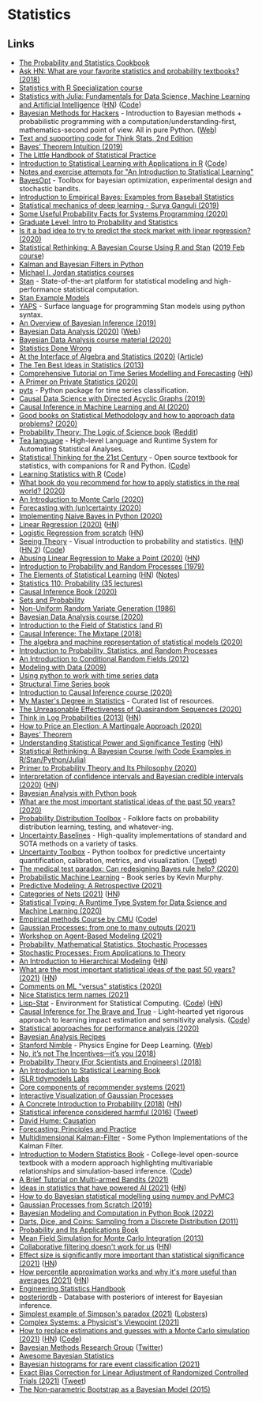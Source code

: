 # Statistics

## Links

- [The Probability and Statistics Cookbook](http://statistics.zone/)
- [Ask HN: What are your favorite statistics and probability textbooks? (2018)](https://news.ycombinator.com/item?id=17474646)
- [Statistics with R Specialization course](https://www.coursera.org/specializations/statistics)
- [Statistics with Julia: Fundamentals for Data Science, Machine Learning and Artificial Intelligence](https://statisticswithjulia.org/) ([HN](https://news.ycombinator.com/item?id=20420686)) ([Code](https://github.com/h-Klok/StatsWithJuliaBook))
- [Bayesian Methods for Hackers](https://github.com/CamDavidsonPilon/Probabilistic-Programming-and-Bayesian-Methods-for-Hackers) - Introduction to Bayesian methods + probabilistic programming with a computation/understanding-first, mathematics-second point of view. All in pure Python. ([Web](http://camdavidsonpilon.github.io/Probabilistic-Programming-and-Bayesian-Methods-for-Hackers/))
- [Text and supporting code for Think Stats, 2nd Edition](https://github.com/AllenDowney/ThinkStats2)
- [Bayes’ Theorem Intuition (2019)](https://blog.demofox.org/2019/10/25/bayes-theorem-intuition/)
- [The Little Handbook of Statistical Practice](http://www.jerrydallal.com/LHSP/LHSP.htm)
- [Introduction to Statistical Learning with Applications in R](http://faculty.marshall.usc.edu/gareth-james/ISL/) ([Code](https://github.com/hardikkamboj/An-Introduction-to-Statistical-Learning))
- [Notes and exercise attempts for "An Introduction to Statistical Learning"](https://github.com/asadoughi/stat-learning)
- [BayesOpt](https://github.com/rmcantin/bayesopt) - Toolbox for bayesian optimization, experimental design and stochastic bandits.
- [Introduction to Empirical Bayes: Examples from Baseball Statistics](http://varianceexplained.org/r/empirical-bayes-book/)
- [Statistical mechanics of deep learning - Surya Ganguli (2019)](https://www.youtube.com/watch?v=-QF_jX8L0nw)
- [Some Useful Probability Facts for Systems Programming (2020)](https://theartofmachinery.com/2020/01/27/systems_programming_probability.html)
- [Graduate Level: Intro to Probability and Statistics](https://significantstatistics.com/index.php/Graduate_Level:_Intro_to_Probability_and_Statistics)
- [Is it a bad idea to try to predict the stock market with linear regression? (2020)](https://www.reddit.com/r/statistics/comments/fiu6a3/question_is_it_a_bad_idea_to_try_to_predict_the/)
- [Statistical Rethinking: A Bayesian Course Using R and Stan](https://xcelab.net/rm/statistical-rethinking/) ([2019 Feb course](https://github.com/rmcelreath/statrethinking_winter2019))
- [Kalman and Bayesian Filters in Python](https://github.com/rlabbe/Kalman-and-Bayesian-Filters-in-Python)
- [Michael I. Jordan statistics courses](https://people.eecs.berkeley.edu/~jordan/courses.html)
- [Stan](https://mc-stan.org/) - State-of-the-art platform for statistical modeling and high-performance statistical computation.
- [Stan Example Models](https://github.com/stan-dev/example-models)
- [YAPS](https://github.com/IBM/yaps) - Surface language for programming Stan models using python syntax.
- [An Overview of Bayesian Inference (2019)](https://jaydaigle.net/blog/overview-of-bayesian-inference/)
- [Bayesian Data Analysis (2020)](https://users.aalto.fi/~ave/BDA3.pdf) ([Web](http://www.stat.columbia.edu/~gelman/book/))
- [Bayesian Data Analysis course material (2020)](https://github.com/avehtari/BDA_course_Aalto)
- [Statistics Done Wrong](https://www.statisticsdonewrong.com/)
- [At the Interface of Algebra and Statistics (2020)](https://www.youtube.com/watch?v=wiadG3ywJIs) ([Article](https://www.math3ma.com/blog/at-the-interface-of-algebra-and-statistics))
- [The Ten Best Ideas in Statistics (2013)](https://www.naftaliharris.com/blog/ten-stat-ideas/)
- [Comprehensive Tutorial on Time Series Modelling and Forecasting](https://kanoki.org/2020/04/30/time-series-analysis-and-forecasting-with-arima-python/) ([HN](https://news.ycombinator.com/item?id=23041264))
- [A Primer on Private Statistics (2020)](https://kamathematics.wordpress.com/2020/04/14/a-primer-on-private-statistics-part-i/)
- [pyts](https://github.com/johannfaouzi/pyts) - Python package for time series classification.
- [Causal Data Science with Directed Acyclic Graphs (2019)](https://www.udemy.com/course/causal-data-science/)
- [Causal Inference in Machine Learning and AI (2020)](https://www.youtube.com/watch?v=GtpnWQ9uTL8)
- [Good books on Statistical Methodology and how to approach data problems? (2020)](https://www.reddit.com/r/statistics/comments/gg5jtu/good_books_on_statistical_methodology_and_how_to/)
- [Probability Theory: The Logic of Science book](https://bayes.wustl.edu/etj/prob/book.pdf) ([Reddit](https://www.reddit.com/r/MachineLearning/comments/gi97y2/discussion_reading_group_for_e_t_jaynes/))
- [Tea language](https://github.com/emjun/tea-lang) - High-level Language and Runtime System for Automating Statistical Analyses.
- [Statistical Thinking for the 21st Century](https://statsthinking21.org/) - Open source textbook for statistics, with companions for R and Python. ([Code](https://github.com/statsthinking21/statsthinking21-core))
- [Learning Statistics with R](https://learningstatisticswithr.com/) ([Code](https://github.com/djnavarro/rbook))
- [What book do you recommend for how to apply statistics in the real world? (2020)](https://www.reddit.com/r/statistics/comments/gxvfj4/q_what_book_do_you_recommend_for_how_to_apply/)
- [An Introduction to Monte Carlo (2020)](https://www.youtube.com/watch?v=nJ4EHpV9mJE)
- [Forecasting with (un)certainty (2020)](https://www.causal.app/blog/forecasting-with-uncertainty)
- [Implementing Naive Bayes in Python (2020)](https://sidsite.com/posts/implementing-naive-bayes-in-python/)
- [Linear Regression (2020)](https://www.simonwardjones.co.uk/posts/linear_regression/) ([HN](https://news.ycombinator.com/item?id=23573016))
- [Logistic Regression from scratch](https://philippmuens.com/logistic-regression-from-scratch/) ([HN](https://news.ycombinator.com/item?id=23640762))
- [Seeing Theory](https://seeing-theory.brown.edu/) - Visual introduction to probability and statistics. ([HN](https://news.ycombinator.com/item?id=23661131)) ([HN 2](https://news.ycombinator.com/item?id=24633484)) ([Code](https://github.com/seeingtheory/Seeing-Theory))
- [Abusing Linear Regression to Make a Point (2020)](http://www.goodmath.org/blog/2020/07/06/abusing-linear-regression-to-make-a-point/) ([HN](https://news.ycombinator.com/item?id=23752561))
- [Introduction to Probability and Random Processes (1979)](https://ellerman.org/wp-content/uploads/2012/12/Rota-Baclawski-Prob-Theory-79.pdf)
- [The Elements of Statistical Learning](https://web.stanford.edu/~hastie/Papers/ESLII.pdf) ([HN](https://news.ycombinator.com/item?id=25592152)) ([Notes](https://github.com/chris-leonard/elements-of-statistical-learning))
- [Statistics 110: Probability (35 lectures)](https://www.youtube.com/playlist?list=PL2SOU6wwxB0uwwH80KTQ6ht66KWxbzTIo)
- [Causal Inference Book (2020)](https://www.hsph.harvard.edu/miguel-hernan/causal-inference-book/)
- [Sets and Probability](https://stopa.io/post/243)
- [Non-Uniform Random Variate Generation (1986)](http://luc.devroye.org/rnbookindex.html)
- [Bayesian Data Analysis course (2020)](https://avehtari.github.io/BDA_course_Aalto/)
- [Introduction to the Field of Statistics (and R)](https://stat150.blog/)
- [Causal Inference: The Mixtape (2018)](http://scunning.com/cunningham_mixtape.pdf)
- [The algebra and machine representation of statistical models (2020)](https://arxiv.org/abs/2006.08945)
- [Introduction to Probability, Statistics, and Random Processes](https://www.probabilitycourse.com/preface.php)
- [An Introduction to Conditional Random Fields (2012)](https://homepages.inf.ed.ac.uk/csutton/publications/crftut-fnt.pdf)
- [Modeling with Data (2009)](https://ben.klemens.org/pdfs/gsl_stats.pdf)
- [Using python to work with time series data](https://github.com/MaxBenChrist/awesome_time_series_in_python)
- [Structural Time Series book](https://structural-time-series.fastforwardlabs.com/)
- [Introduction to Causal Inference course (2020)](https://www.bradyneal.com/causal-inference-course)
- [My Master's Degree in Statistics](https://github.com/fsaforo1/my-masters-degree-in-statistics) - Curated list of resources.
- [The Unreasonable Effectiveness of Quasirandom Sequences (2020)](http://extremelearning.com.au/unreasonable-effectiveness-of-quasirandom-sequences/)
- [Think in Log Probabilities (2013)](https://moultano.wordpress.com/2013/08/09/logs-tails-long-tails/) ([HN](https://news.ycombinator.com/item?id=24862507))
- [How to Price an Election: A Martingale Approach (2020)](https://www.youtube.com/watch?v=YRvPF__du9w)
- [Bayes’ Theorem](https://selfimproving.dev/bayes-theorem.html)
- [Understanding Statistical Power and Significance Testing](https://rpsychologist.com/d3/nhst/) ([HN](https://news.ycombinator.com/item?id=25014901))
- [Statistical Rethinking: A Bayesian Course (with Code Examples in R/Stan/Python/Julia)](https://github.com/rmcelreath/stat_rethinking_2020)
- [Primer to Probability Theory and Its Philosophy (2020)](http://zhat.io/articles/primer-probability-theory)
- [Interpretation of confidence intervals and Bayesian credible intervals (2020)](https://thestatsgeek.com/2020/11/21/interpretation-of-frequentist-confidence-intervals-and-bayesian-credible-intervals/) ([HN](https://news.ycombinator.com/item?id=25169595))
- [Bayesian Analysis with Python book](https://github.com/aloctavodia/BAP)
- [What are the most important statistical ideas of the past 50 years? (2020)](https://statmodeling.stat.columbia.edu/2020/12/09/what-are-the-most-important-statistical-ideas-of-the-past-50-years/)
- [Probability Distribution Toolbox](https://github.com/ccanonne/probabilitydistributiontoolbox) - Folklore facts on probability distribution learning, testing, and whatever-ing.
- [Uncertainty Baselines](https://github.com/google/uncertainty-baselines) - High-quality implementations of standard and SOTA methods on a variety of tasks.
- [Uncertainty Toolbox](https://github.com/uncertainty-toolbox/uncertainty-toolbox) - Python toolbox for predictive uncertainty quantification, calibration, metrics, and visualization. ([Tweet](https://twitter.com/YoungseogC/status/1341446222545100801))
- [The medical test paradox: Can redesigning Bayes rule help? (2020)](https://www.youtube.com/watch?v=lG4VkPoG3ko)
- [Probabilistic Machine Learning](https://github.com/probml/pml-book) - Book series by Kevin Murphy.
- [Predictive Modeling: A Retrospective (2021)](https://www.shreya-shankar.com/8d5c6ec070babe7c23d3d5b68384a8bd/retrospective.pdf)
- [Categories of Nets (2021)](https://johncarlosbaez.wordpress.com/2021/01/17/categories-of-nets/) ([HN](https://news.ycombinator.com/item?id=25820741))
- [Statistical Typing: A Runtime Type System for Data Science and Machine Learning (2020)](https://blog.pandera.ci/statistical%20typing/unit%20testing/2020/12/26/statistical-typing.html)
- [Empirical methods Course by CMU](https://bvasiles.github.io/empirical-methods/) ([Code](https://github.com/bvasiles/empirical-methods))
- [Gaussian Processes: from one to many outputs (2021)](https://invenia.github.io/blog/2021/02/19/OILMM-pt1/)
- [Workshop on Agent-Based Modeling (2021)](https://www.aapelivuorinen.com/blog/2021/01/22/agent-based-modeling-workshop/)
- [Probability, Mathematical Statistics, Stochastic Processes](http://www.randomservices.org/random/)
- [Stochastic Processes: From Applications to Theory](https://people.bordeaux.inria.fr/pierre.delmoral/dm-penev.html)
- [An Introduction to Hierarchical Modeling](http://mfviz.com/hierarchical-models/) ([HN](https://news.ycombinator.com/item?id=26312904))
- [What are the most important statistical ideas of the past 50 years? (2021)](http://www.stat.columbia.edu/~gelman/research/unpublished/stat50.pdf) ([HN](https://news.ycombinator.com/item?id=26374788))
- [Comments on ML "versus" statistics (2020)](https://sgfin.github.io/2020/01/31/Comments-ML-Statistics/)
- [Nice Statistics term names (2021)](https://twitter.com/erikbryn/status/1376250955612581890)
- [Lisp-Stat](https://lisp-stat.dev/) - Environment for Statistical Computing. ([Code](https://github.com/Lisp-Stat/lisp-stat)) ([HN](https://news.ycombinator.com/item?id=26632429))
- [Causal Inference for The Brave and True](https://matheusfacure.github.io/python-causality-handbook/landing-page.html) - Light-hearted yet rigorous approach to learning impact estimation and sensitivity analysis. ([Code](https://github.com/matheusfacure/python-causality-handbook))
- [Statistical approaches for performance analysis (2020)](https://aakinshin.net/posts/statistics-for-performance/)
- [Bayesian Analysis Recipes](https://github.com/ericmjl/bayesian-analysis-recipes)
- [Stanford Nimble](https://github.com/keenon/nimblephysics) - Physics Engine for Deep Learning. ([Web](https://nimblephysics.org/))
- [No, it’s not The Incentives—it’s you (2018)](https://www.talyarkoni.org/blog/2018/10/02/no-its-not-the-incentives-its-you/)
- [Probability Theory (For Scientists and Engineers) (2018)](https://betanalpha.github.io/assets/case_studies/probability_theory)
- [An Introduction to Statistical Learning Book](https://www.statlearning.com/)
- [ISLR tidymodels Labs](https://emilhvitfeldt.github.io/ISLR-tidymodels-labs/index.html)
- [Core components of recommender systems (2021)](https://rezkaaufar.github.io/blog/2021/recsys-core-components/?1)
- [Interactive Visualization of Gaussian Processes](http://www.infinitecuriosity.org/vizgp/)
- [A Concrete Introduction to Probability (2018)](https://github.com/norvig/pytudes/blob/master/ipynb/Probability.ipynb) ([HN](https://news.ycombinator.com/item?id=27379366))
- [Statistical inference considered harmful (2016)](https://github.com/frankmcsherry/blog/blob/master/posts/2016-06-14.md) ([Tweet](https://twitter.com/Aaroth/status/1400560793482149890))
- [David Hume: Causation](https://iep.utm.edu/hume-cau/)
- [Forecasting: Principles and Practice](https://otexts.com/fpp2/)
- [Multidimensional Kalman-Filter](https://github.com/balzer82/Kalman) - Some Python Implementations of the Kalman Filter.
- [Introduction to Modern Statistics Book](https://openintro-ims.netlify.app/) - College-level open-source textbook with a modern approach highlighting multivariable relationships and simulation-based inference. ([Code](https://github.com/OpenIntroStat/ims))
- [A Brief Tutorial on Multi-armed Bandits (2021)](https://avt.im/talks/2021/03/04/Bandits-Tutorial)
- [Ideas in statistics that have powered AI (2021)](https://news.columbia.edu/news/top-10-ideas-statistics-ai) ([HN](https://news.ycombinator.com/item?id=27760919))
- [How to do Bayesian statistical modelling using numpy and PyMC3](https://github.com/ericmjl/bayesian-stats-modelling-tutorial)
- [Gaussian Processes from Scratch (2019)](https://peterroelants.github.io/posts/gaussian-process-tutorial/)
- [Bayesian Modeling and Computation in Python Book (2022)](https://www.routledge.com/Bayesian-Modeling-and-Computation-in-Python/Martin-Kumar-Lao/p/book/9780367894368)
- [Darts, Dice, and Coins: Sampling from a Discrete Distribution (2011)](https://www.keithschwarz.com/darts-dice-coins/)
- [Probability and Its Applications Book](https://people.bordeaux.inria.fr/pierre.delmoral/gips.html)
- [Mean Field Simulation for Monte Carlo Integration (2013)](https://www.routledge.com/Mean-Field-Simulation-for-Monte-Carlo-Integration/Del-Moral/p/book/9781466504059)
- [Collaborative filtering doesn't work for us](https://about.chatroulette.com/posts/better-match-making-part-1/) ([HN](https://news.ycombinator.com/item?id=28252165))
- [Effect size is significantly more important than statistical significance (2021)](http://www.argmin.net/2021/09/13/effect-size/) ([HN](https://news.ycombinator.com/item?id=28526909))
- [How percentile approximation works and why it's more useful than averages (2021)](https://blog.timescale.com/blog/how-percentile-approximation-works-and-why-its-more-useful-than-averages/) ([HN](https://news.ycombinator.com/item?id=28526966))
- [Engineering Statistics Handbook](https://www.itl.nist.gov/div898/handbook/index.htm)
- [posteriordb](https://github.com/stan-dev/posteriordb) - Database with posteriors of interest for Bayesian inference.
- [Simplest example of Simpson's paradox (2021)](https://blog.plover.com/2021/10/02/#simpson-paradox) ([Lobsters](https://lobste.rs/s/xegtta/simplest_example_simpson_s_paradox))
- [Complex Systems: a Physicist's Viewpoint (2021)](https://arxiv.org/abs/cond-mat/0205297)
- [How to replace estimations and guesses with a Monte Carlo simulation (2021)](https://lucasfcosta.com/2021/09/20/monte-carlo-forecasts.html) ([HN](https://news.ycombinator.com/item?id=28769331)) ([Code](https://github.com/lucasfcosta/agile-monte-carlo-demo))
- [Bayesian Methods Research Group](https://bayesgroup.ru/) ([Twitter](https://twitter.com/bayesgroup))
- [Awesome Bayesian Statistics](https://github.com/aayushmalik/awesome-bayesian-statistics)
- [Bayesian histograms for rare event classification (2021)](https://dionhaefner.github.io/2021/09/bayesian-histograms-for-rare-event-classification/)
- [Exact Bias Correction for Linear Adjustment of Randomized Controlled Trials (2021)](https://arxiv.org/abs/2110.08425) ([Tweet](https://twitter.com/deaneckles/status/1451603255503556621))
- [The Non-parametric Bootstrap as a Bayesian Model (2015)](https://www.sumsar.net/blog/2015/04/the-non-parametric-bootstrap-as-a-bayesian-model/)
